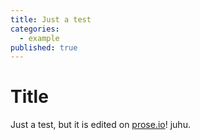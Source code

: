 ```yaml
---
title: Just a test
categories:
  - example
published: true
---
```


# Title

Just a test, but it is edited on [prose.io](http://prose.io)! juhu.

